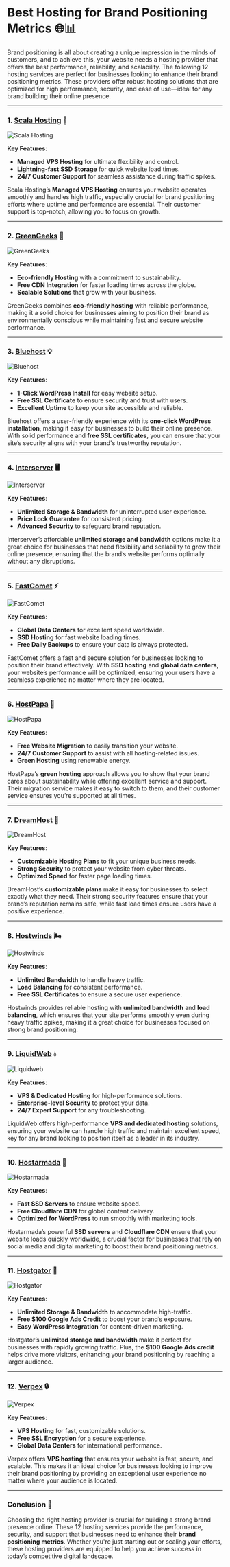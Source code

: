 # Best Hosting for Brand Positioning Metrics 🌐📊

Brand positioning is all about creating a unique impression in the minds of customers, and to achieve this, your website needs a hosting provider that offers the best performance, reliability, and scalability. The following 12 hosting services are perfect for businesses looking to enhance their brand positioning metrics. These providers offer robust hosting solutions that are optimized for high performance, security, and ease of use—ideal for any brand building their online presence.

---

### 1. [**Scala Hosting**](https://snipitx.com/scala-jy) 🚀

![Scala Hosting](https://i.imgur.com/uJ5JIK3.png "Scala Web Hosting")

**Key Features**:
- **Managed VPS Hosting** for ultimate flexibility and control.
- **Lightning-fast SSD Storage** for quick website load times.
- **24/7 Customer Support** for seamless assistance during traffic spikes.

Scala Hosting’s **Managed VPS Hosting** ensures your website operates smoothly and handles high traffic, especially crucial for brand positioning efforts where uptime and performance are essential. Their customer support is top-notch, allowing you to focus on growth.

---

### 2. [**GreenGeeks**](https://snipitx.com/greengeeks-jy) 🌿

![GreenGeeks](https://i.imgur.com/eEwuntu.jpg "GreenGeeks Hosting")

**Key Features**:
- **Eco-friendly Hosting** with a commitment to sustainability.
- **Free CDN Integration** for faster loading times across the globe.
- **Scalable Solutions** that grow with your business.

GreenGeeks combines **eco-friendly hosting** with reliable performance, making it a solid choice for businesses aiming to position their brand as environmentally conscious while maintaining fast and secure website performance.

---

### 3. [**Bluehost**](https://snipitx.com/bluehost-jy) 💡

![Bluehost](https://i.imgur.com/PasFF9E.jpeg "Bluehost Hosting")

**Key Features**:
- **1-Click WordPress Install** for easy website setup.
- **Free SSL Certificate** to ensure security and trust with users.
- **Excellent Uptime** to keep your site accessible and reliable.

Bluehost offers a user-friendly experience with its **one-click WordPress installation**, making it easy for businesses to build their online presence. With solid performance and **free SSL certificates**, you can ensure that your site’s security aligns with your brand's trustworthy reputation.

---

### 4. [**Interserver**](https://snipitx.com/interserver-jy) 🖥️

![Interserver](https://i.imgur.com/OM5dOEW.jpeg "Interserver Hosting")

**Key Features**:
- **Unlimited Storage & Bandwidth** for uninterrupted user experience.
- **Price Lock Guarantee** for consistent pricing.
- **Advanced Security** to safeguard brand reputation.

Interserver’s affordable **unlimited storage and bandwidth** options make it a great choice for businesses that need flexibility and scalability to grow their online presence, ensuring that the brand’s website performs optimally without any disruptions.

---

### 5. [**FastComet**](https://snipitx.com/fastcomet-jy) ⚡

![FastComet](https://i.imgur.com/7qgXuWp.png "FastComet Hosting")

**Key Features**:
- **Global Data Centers** for excellent speed worldwide.
- **SSD Hosting** for fast website loading times.
- **Free Daily Backups** to ensure your data is always protected.

FastComet offers a fast and secure solution for businesses looking to position their brand effectively. With **SSD hosting** and **global data centers**, your website’s performance will be optimized, ensuring your users have a seamless experience no matter where they are located.

---

### 6. [**HostPapa**](https://snipitx.com/hostpapa-jy) 🌱

![HostPapa](https://i.imgur.com/ouDTkvl.jpeg "HostPapa Hosting")

**Key Features**:
- **Free Website Migration** to easily transition your website.
- **24/7 Customer Support** to assist with all hosting-related issues.
- **Green Hosting** using renewable energy.

HostPapa’s **green hosting** approach allows you to show that your brand cares about sustainability while offering excellent service and support. Their migration service makes it easy to switch to them, and their customer service ensures you’re supported at all times.

---

### 7. [**DreamHost**](https://snipitx.com/dreamhost-jy) 🌙

![DreamHost](https://i.imgur.com/rXIg8ip.jpeg "Dreamhost Hosting")

**Key Features**:
- **Customizable Hosting Plans** to fit your unique business needs.
- **Strong Security** to protect your website from cyber threats.
- **Optimized Speed** for faster page loading times.

DreamHost’s **customizable plans** make it easy for businesses to select exactly what they need. Their strong security features ensure that your brand’s reputation remains safe, while fast load times ensure users have a positive experience.

---

### 8. [**Hostwinds**](https://snipitx.com/hostwinds-jy) 🌬️

![Hostwinds](https://i.imgur.com/53aSNXx.jpeg "Hostwinds Hosting")

**Key Features**:
- **Unlimited Bandwidth** to handle heavy traffic.
- **Load Balancing** for consistent performance.
- **Free SSL Certificates** to ensure a secure user experience.

Hostwinds provides reliable hosting with **unlimited bandwidth** and **load balancing**, which ensures that your site performs smoothly even during heavy traffic spikes, making it a great choice for businesses focused on strong brand positioning.

---

### 9. [**LiquidWeb**](https://snipitx.com/liquidweb-jy) 💧

![Liquidweb](https://i.imgur.com/4IvT9SC.jpeg "Liquidweb Hosting")

**Key Features**:
- **VPS & Dedicated Hosting** for high-performance solutions.
- **Enterprise-level Security** to protect your data.
- **24/7 Expert Support** for any troubleshooting.

LiquidWeb offers high-performance **VPS and dedicated hosting** solutions, ensuring your website can handle high traffic and maintain excellent speed, key for any brand looking to position itself as a leader in its industry.

---

### 10. [**Hostarmada**](https://snipitx.com/hostarmada-jy) 🏰

![Hostarmada](https://i.imgur.com/KFbdf3o.jpeg "Hostarmada Hosting")

**Key Features**:
- **Fast SSD Servers** to ensure website speed.
- **Free Cloudflare CDN** for global content delivery.
- **Optimized for WordPress** to run smoothly with marketing tools.

Hostarmada’s powerful **SSD servers** and **Cloudflare CDN** ensure that your website loads quickly worldwide, a crucial factor for businesses that rely on social media and digital marketing to boost their brand positioning metrics.

---

### 11. [**Hostgator**](https://snipitx.com/hostgator-jy) 🐊

![Hostgator](https://i.imgur.com/BcVkH57.jpeg "Hostgator Hosting")

**Key Features**:
- **Unlimited Storage & Bandwidth** to accommodate high-traffic.
- **Free $100 Google Ads Credit** to boost your brand’s exposure.
- **Easy WordPress Integration** for content-driven marketing.

Hostgator’s **unlimited storage and bandwidth** make it perfect for businesses with rapidly growing traffic. Plus, the **$100 Google Ads credit** helps drive more visitors, enhancing your brand positioning by reaching a larger audience.

---

### 12. [**Verpex**](https://snipitx.com/verpex-jy) 🔒

![Verpex](https://i.imgur.com/6x5LhiS.jpeg "Verpex Hosting")

**Key Features**:
- **VPS Hosting** for fast, customizable solutions.
- **Free SSL Encryption** for a secure experience.
- **Global Data Centers** for international performance.

Verpex offers **VPS hosting** that ensures your website is fast, secure, and scalable. This makes it an ideal choice for businesses looking to improve their brand positioning by providing an exceptional user experience no matter where your audience is located.

---

### Conclusion 🌟

Choosing the right hosting provider is crucial for building a strong brand presence online. These 12 hosting services provide the performance, security, and support that businesses need to enhance their **brand positioning metrics**. Whether you're just starting out or scaling your efforts, these hosting providers are equipped to help you achieve success in today’s competitive digital landscape.
